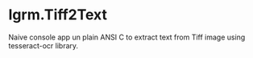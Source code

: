 # Igrm.Tiff2Text
 Naive console app  un plain ANSI C to extract text from Tiff image using tesseract-ocr library.
